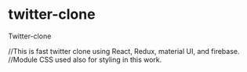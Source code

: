 # twitter-clone
Twitter-clone

//This is fast twitter clone using React, Redux, material UI, and firebase.
//Module CSS used also for styling in this work.
